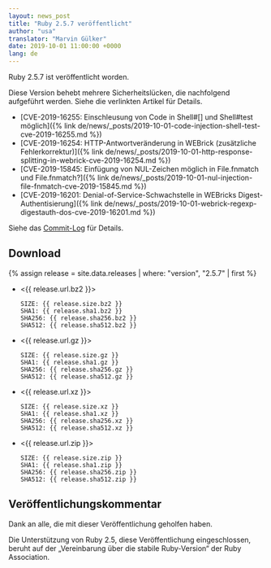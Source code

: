 ```yaml
---
layout: news_post
title: "Ruby 2.5.7 veröffentlicht"
author: "usa"
translator: "Marvin Gülker"
date: 2019-10-01 11:00:00 +0000
lang: de
---
```


Ruby 2.5.7 ist veröffentlicht worden.

Diese Version behebt mehrere Sicherheitslücken, die nachfolgend
aufgeführt werden. Siehe die verlinkten Artikel für Details.

* [CVE-2019-16255: Einschleusung von Code in Shell#[] und Shell#test möglich]({% link de/news/_posts/2019-10-01-code-injection-shell-test-cve-2019-16255.md %})
* [CVE-2019-16254: HTTP-Antwortveränderung in WEBrick (zusätzliche Fehlerkorrektur)]({% link de/news/_posts/2019-10-01-http-response-splitting-in-webrick-cve-2019-16254.md %})
* [CVE-2019-15845: Einfügung von NUL-Zeichen möglich in File.fnmatch und File.fnmatch?]({% link de/news/_posts/2019-10-01-nul-injection-file-fnmatch-cve-2019-15845.md %})
* [CVE-2019-16201: Denial-of-Service-Schwachstelle in WEBricks Digest-Authentisierung]({% link de/news/_posts/2019-10-01-webrick-regexp-digestauth-dos-cve-2019-16201.md %})

Siehe das [Commit-Log](https://github.com/ruby/ruby/compare/v2_5_6...v2_5_7) für Details.

## Download

{% assign release = site.data.releases | where: "version", "2.5.7" | first %}

* <{{ release.url.bz2 }}>

      SIZE: {{ release.size.bz2 }}
      SHA1: {{ release.sha1.bz2 }}
      SHA256: {{ release.sha256.bz2 }}
      SHA512: {{ release.sha512.bz2 }}

* <{{ release.url.gz }}>

      SIZE: {{ release.size.gz }}
      SHA1: {{ release.sha1.gz }}
      SHA256: {{ release.sha256.gz }}
      SHA512: {{ release.sha512.gz }}

* <{{ release.url.xz }}>

      SIZE: {{ release.size.xz }}
      SHA1: {{ release.sha1.xz }}
      SHA256: {{ release.sha256.xz }}
      SHA512: {{ release.sha512.xz }}

* <{{ release.url.zip }}>

      SIZE: {{ release.size.zip }}
      SHA1: {{ release.sha1.zip }}
      SHA256: {{ release.sha256.zip }}
      SHA512: {{ release.sha512.zip }}


## Veröffentlichungskommentar

Dank an alle, die mit dieser Veröffentlichung geholfen haben.

Die Unterstützung von Ruby 2.5, diese Veröffentlichung eingeschlossen,
beruht auf der „Vereinbarung über die stabile Ruby-Version“ der Ruby
Association.
